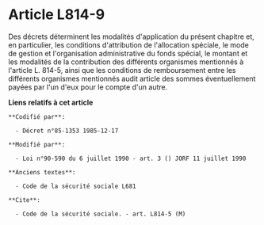 # Article L814-9

Des décrets déterminent les modalités d'application du présent chapitre et, en particulier, les conditions d'attribution de
l'allocation spéciale, le mode de gestion et l'organisation administrative du fonds spécial, le montant et les modalités de
la contribution des différents organismes mentionnés à l'article L. 814-5, ainsi que les conditions de remboursement entre
les différents organismes mentionnés audit article des sommes éventuellement payées par l'un d'eux pour le compte d'un autre.

**Liens relatifs à cet article**

	**Codifié par**:

	  - Décret n°85-1353 1985-12-17

	**Modifié par**:

	  - Loi n°90-590 du 6 juillet 1990 - art. 3 () JORF 11 juillet 1990

	**Anciens textes**:

	  - Code de la sécurité sociale L681

	**Cite**:

	  - Code de la sécurité sociale. - art. L814-5 (M)
